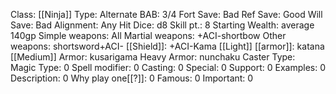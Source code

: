 Class: [[Ninja]]
Type: Alternate
BAB: 3/4
Fort Save: Bad
Ref Save: Good
Will Save: Bad
Alignment: Any
Hit Dice: d8
Skill pt.: 8
Starting Wealth: average 140gp
Simple weapons: All
Martial weapons: +ACI-shortbow
Other weapons:  shortsword+ACI-
[[Shield]]: +ACI-Kama
[[Light]] [[armor]]:  katana
[[Medium]] Armor:  kusarigama
Heavy Armor:  nunchaku
Caster Type:  
Magic Type: 0
Spell modifier: 0
Casting: 0
Special: 0
Support: 0
Examples: 0
Description: 0
Why play one[[?]]: 0
Famous: 0
Important: 0
